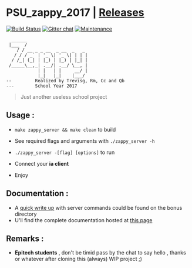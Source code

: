 # **PSU_zappy_2017** \| [Releases](https://github.com/trevisg/PSU_zappy_2017/releases)

[![Build Status](https://travis-ci.org/trevisg/PSU_zappy_2017.svg?branch=master)](https://travis-ci.org/trevisg/PSU_zappy_2017) [![Gitter chat](https://badges.gitter.im/gitterHQ/gitter.png)](https://gitter.im/PSU_zappy/Lobby)
[![Maintenance](https://img.shields.io/badge/Maintained%3F-yes-green.svg)](https://github.com/trevisg/PSU_zappy_2017/commits/master)

      ______
     |___  /
        / / __ _ _ __  _ __  _   _
       / / / _` | '_ \| '_ \| | | |
      / /_| (_| | |_) | |_) | |_| |
     /_____\__,_| .__/| .__/ \__, |
                | |   | |     __/ |
                |_|   |_|    |___/
    --         Realized by Trevisg, Rm, Cc and Qb
    ---        School Year 2017

> Just another useless school project

## Usage :

-   `make zappy_server && make clean` to build

-   See required flags and arguments with `./zappy_server -h`

-   `./zappy_server -[flag] [options]` to run

-   Connect your  **ia client**

-   Enjoy

## Documentation :

-   A [quick write up](bonus/ZAPPY_CMDS.md) with server commands could be found on the bonus directory
-   U'll find the complete documentation hosted at [this page](https://trevisg.github.io/PSU_zappy_2017/)

## Remarks :

-   **Epitech students** , don't be timid pass by the chat to say hello , thanks or whatever after cloning this (always) WIP project ;)
